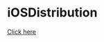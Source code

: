 # iOSDistribution

[Click here](itms-services://?action=download-manifest&amp;url=https://raw.githubusercontent.com/AlongHealth/iOSDistribution/main/manifest.plist)